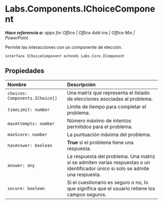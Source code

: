 
# Labs.Components.IChoiceComponent

 _**Hace referencia a:** apps for Office | Office Add-ins | Office Mix | PowerPoint_

Permite las interacciones con un componente de elección.

```
interface IChoiceComponent extends Labs.Core.IComponent
```


## Propiedades


|Nombre|Descripción|
|:-----|:-----|
| `choices: Components.IChoice[]`|Una matriz que representa el listado de elecciones asociadas al problema.|
| `timeLimit: number`|Límite de tiempo para completar el problema.|
| `maxAttempts: number`|Número máximo de intentos permitidos para el problema.|
| `maxScore: number`|La puntuación máxima del problema.|
| `hasAnswer: boolean`|**True** si el problema tiene una respuesta.|
| `answer: any`|La respuesta del problema. Una matriz si se admiten varias respuestas o un identificador único si solo se admite una respuesta.|
| `secure: boolean`|Si el cuestionario es seguro o no, lo que significa que el usuario retiene los campos seguros.|
